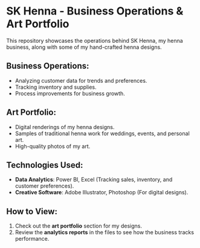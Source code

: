 # SK Henna - Business Operations & Art Portfolio

This repository showcases the operations behind SK Henna, my henna business, along with some of my hand-crafted henna designs.

## Business Operations:
- Analyzing customer data for trends and preferences.
- Tracking inventory and supplies.
- Process improvements for business growth.

## Art Portfolio:
- Digital renderings of my henna designs.
- Samples of traditional henna work for weddings, events, and personal art.
- High-quality photos of my art.
  
## Technologies Used:
- **Data Analytics**: Power BI, Excel (Tracking sales, inventory, and customer preferences).
- **Creative Software**: Adobe Illustrator, Photoshop (For digital designs).
  
## How to View:
1. Check out the **art portfolio** section for my designs.
2. Review the **analytics reports** in the files to see how the business tracks performance.
